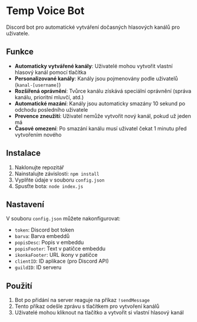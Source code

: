 # Temp Voice Bot

Discord bot pro automatické vytváření dočasných hlasových kanálů pro uživatele.

## Funkce

- **Automaticky vytvářené kanály**: Uživatelé mohou vytvořit vlastní hlasový kanál pomocí tlačítka
- **Personalizované kanály**: Kanály jsou pojmenovány podle uživatelů (`kanal-[username]`)
- **Rozšířená oprávnění**: Tvůrce kanálu získává speciální oprávnění (správa kanálu, prioritní mluvčí, atd.)
- **Automatické mazání**: Kanály jsou automaticky smazány 10 sekund po odchodu posledního uživatele
- **Prevence zneužití**: Uživatel nemůže vytvořit nový kanál, pokud už jeden má
- **Časové omezení**: Po smazání kanálu musí uživatel čekat 1 minutu před vytvořením nového

## Instalace

1. Naklonujte repozitář
2. Nainstalujte závislosti: `npm install`
3. Vyplňte údaje v souboru `config.json`
4. Spusťte bota: `node index.js`

## Nastavení

V souboru `config.json` můžete nakonfigurovat:

- `token`: Discord bot token
- `barva`: Barva embeddů
- `popisDesc`: Popis v embeddu
- `popisFooter`: Text v patičce embeddu
- `ikonkaFooter`: URL ikony v patičce
- `clientID`: ID aplikace (pro Discord API)
- `guildID`: ID serveru

## Použití

1. Bot po přidání na server reaguje na příkaz `!sendMessage`
2. Tento příkaz odešle zprávu s tlačítkem pro vytvoření kanálů
3. Uživatelé mohou kliknout na tlačítko a vytvořit si vlastní hlasový kanál
